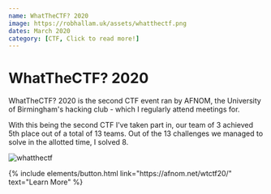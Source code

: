 ```yaml
---
name: WhatTheCTF? 2020
image: https://robhallam.uk/assets/whatthectf.png
dates: March 2020
category: [CTF, Click to read more!]
--- 
```


# WhatTheCTF? 2020

WhatTheCTF? 2020 is the second CTF event ran by AFNOM, the University of Birmingham's hacking club - which I regularly attend meetings for.

With this being the second CTF I've taken part in, our team of 3 achieved 5th place out of a total of 13 teams. Out of the 13 challenges we managed to solve in the allotted time, I solved 8.

![whatthectf](https://robhallam.uk/assets/whatthectf2020img.jpg)

<p class="text-center">
{% include elements/button.html link="https://afnom.net/wtctf20/" text="Learn More" %}
</p>
